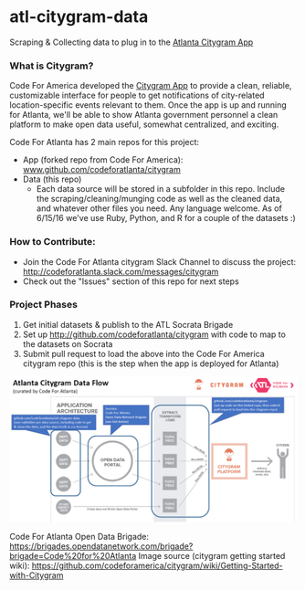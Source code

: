 # atl-citygram-data
Scraping &amp; Collecting data to plug in to the [Atlanta Citygram App](www.github.com/codeforatlanta/citygram)

### What is Citygram?
Code For America developed the [Citygram App](www.citygram.org) to provide a clean, reliable, customizable interface for people to get notifications of city-related location-specific events relevant to them.  Once the app is up and running for Atlanta, we'll be able to show Atlanta government personnel a clean platform to make open data useful, somewhat centralized, and exciting.

Code For Atlanta has 2 main repos for this project:
- App (forked repo from Code For America): www.github.com/codeforatlanta/citygram
- Data (this repo)
    - Each data source will be stored in a subfolder in this repo.  Include the scraping/cleaning/munging code as well as the cleaned data, and whatever other files you need.  Any language welcome.  As of 6/15/16 we've use Ruby, Python, and R for a couple of the datasets :)

### How to Contribute:
- Join the Code For Atlanta citygram Slack Channel to discuss the project: http://codeforatlanta.slack.com/messages/citygram
- Check out the "Issues" section of this repo for next steps

### Project Phases
1. Get initial datasets & publish to the ATL Socrata Brigade
2. Set up http://github.com/codeforatlanta/citygram with code to map to the datasets on Socrata
3. Submit pull request to load the above into the Code For America citygram repo (this is the step when the app is deployed for Atlanta)

![](images/atl-citygram-data-flow.PNG "ATL Citygram Data Flow")

Code For Atlanta Open Data Brigade: https://brigades.opendatanetwork.com/brigade?brigade=Code%20for%20Atlanta
Image source (citygram getting started wiki): https://github.com/codeforamerica/citygram/wiki/Getting-Started-with-Citygram
